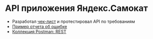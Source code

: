 # API приложения Яндекс.Самокат
- Разработал [чек-лист](https://drive.google.com/file/d/1RKUETGVXEocAQoRXyrm1kTE2YC8xKlgF/view?usp=drive_link) и протестировал API по требованиям
- [Пример отчета об ошибке](https://drive.google.com/file/d/1d6y4IMKgx1-bhrgkmzOuzbuATuz65hlf/view?usp=drive_link)
- [Коллекция Postman: REST](https://grey-firefly-18610.postman.co/workspace/My-Workspace~935149a7-4c16-4ed8-8f2f-e8290d3683b5/collection/12927630-1691cf06-c778-464e-bdce-bc6b7f91ee28?action=share&creator=12927630)

